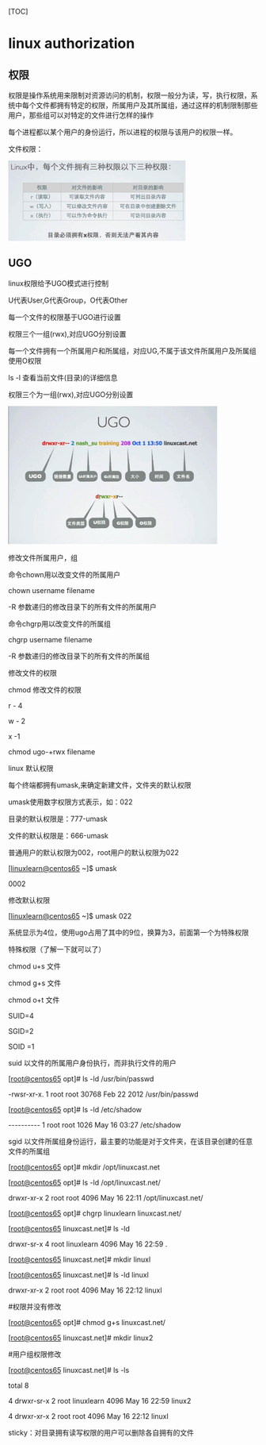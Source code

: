 [TOC]

# linux authorization



## 权限

​	权限是操作系统用来限制对资源访问的机制，权限一般分为读，写，执行权限，系统中每个文件都拥有特定的权限，所属用户及其所属组，通过这样的机制限制那些用户，那些组可以对特定的文件进行怎样的操作

​	每个进程都以某个用户的身份运行，所以进程的权限与该用户的权限一样。



文件权限：

![img](../img_src/0-20180726-9-linux.png)

## UGO

linux权限给予UGO模式进行控制

U代表User,G代表Group，O代表Other

每一个文件的权限基于UGO进行设置

权限三个一组(rwx),对应UGO分别设置

每一个文件拥有一个所属用户和所属组，对应UG,不属于该文件所属用户及所属组使用O权限

ls -l 查看当前文件(目录)的详细信息

权限三个为一组(rwx),对应UGO分别设置

![img](../img_src/0-20180726-10-linux.png)

修改文件所属用户，组

命令chown用以改变文件的所属用户

chown username filename

-R 参数递归的修改目录下的所有文件的所属用户

命令chgrp用以改变文件的所属组

chgrp username filename

-R  参数递归的修改目录下的所有文件的所属组

修改文件的权限

chmod 修改文件的权限

r - 4

w - 2

x  -1

chmod ugo-+rwx filename

linux  默认权限

每个终端都拥有umask,来确定新建文件，文件夹的默认权限

umask使用数字权限方式表示，如：022

目录的默认权限是：777-umask

文件的默认权限是：666-umask

普通用户的默认权限为002，root用户的默认权限为022

[[linuxlearn@centos65](mailto:linuxlearn@centos65) ~]$ umask

0002

修改默认权限

[[linuxlearn@centos65](mailto:linuxlearn@centos65) ~]$ umask 022

系统显示为4位，使用ugo占用了其中的9位，换算为3，前面第一个为特殊权限

特殊权限（了解一下就可以了）

chmod u+s 文件

chmod g+s 文件

chmod o+t 文件

SUID=4

SGID=2

SOID =1

suid 以文件的所属用户身份执行，而非执行文件的用户

[[root@centos65](mailto:root@centos65) opt]# ls -ld /usr/bin/passwd

-rwsr-xr-x. 1 root root 30768 Feb 22  2012 /usr/bin/passwd

[[root@centos65](mailto:root@centos65) opt]# ls -ld /etc/shadow

---------- 1 root root 1026 May 16 03:27 /etc/shadow

sgid 以文件所属组身份运行，最主要的功能是对于文件夹，在该目录创建的任意文件的所属组

[[root@centos65](mailto:root@centos65) opt]# mkdir  /opt/linuxcast.net

[[root@centos65](mailto:root@centos65) opt]# ls -ld /opt/linuxcast.net/

drwxr-xr-x 2 root root 4096 May 16 22:11 /opt/linuxcast.net/

[[root@centos65](mailto:root@centos65) opt]# chgrp linuxlearn linuxcast.net/

[[root@centos65](mailto:root@centos65) linuxcast.net]# ls -ld 

drwxr-sr-x 4 root linuxlearn 4096 May 16 22:59 .

[[root@centos65](mailto:root@centos65) linuxcast.net]# mkdir linuxl

[[root@centos65](mailto:root@centos65) linuxcast.net]# ls -ld linuxl

drwxr-xr-x 2 root root 4096 May 16 22:12 linuxl

\#权限并没有修改

[[root@centos65](mailto:root@centos65) opt]# chmod g+s linuxcast.net/

[[root@centos65](mailto:root@centos65) linuxcast.net]# mkdir linux2

\#用户组权限修改

[[root@centos65](mailto:root@centos65) linuxcast.net]# ls -ls

total 8

4 drwxr-sr-x 2 root linuxlearn 4096 May 16 22:59 linux2

4 drwxr-xr-x 2 root root       4096 May 16 22:12 linuxl

sticky：对目录拥有读写权限的用户可以删除各自拥有的文件